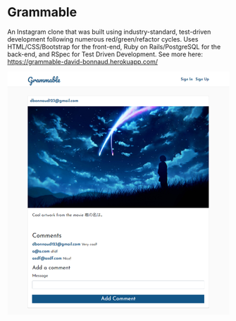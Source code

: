 # Grammable
An Instagram clone that was built using industry-standard, test-driven development following numerous red/green/refactor cycles. Uses HTML/CSS/Bootstrap for the front-end, Ruby on Rails/PostgreSQL for the back-end, and RSpec for Test Driven Development. See more here: https://grammable-david-bonnaud.herokuapp.com/

<img src="grammable.png" alt="Grammable Screenshot">

